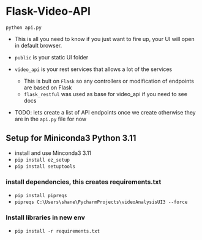 # Flask-Video-API

`python api.py`

- This is all you need to know if you just want to fire up, your UI will open in default browser.

- `public` is your static UI folder
- `video_api` is your rest services that allows a lot of the services
    - This is bult on `Flask` so any controllers or modification of endpoints are based on Flask
    - `flask_restful` was used as base for video_api if you need to see docs
- TODO: lets create a list of API endpoints once we create otherwise they are in the `api.py` file for now

## Setup for Miniconda3 Python 3.11

- install and use Minconda3 3.11
- `pip install ez_setup`
- `pip install setuptools`

### install dependencies, this creates requirements.txt
- `pip install pipreqs`
- `pipreqs C:\Users\shane\PycharmProjects\videoAnalysisUI3 --force`

### Install libraries in new env
- `pip install -r requirements.txt`